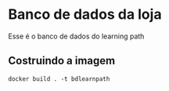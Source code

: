 # Banco de dados da loja

Esse é o banco de dados do learning path

## Costruindo a imagem

```
docker build . -t bdlearnpath
```
